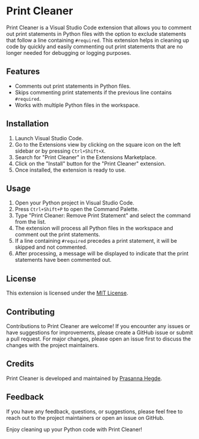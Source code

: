 # Print Cleaner

Print Cleaner is a Visual Studio Code extension that allows you to comment out print statements in Python files with the option to exclude statements that follow a line containing `#required`. This extension helps in cleaning up code by quickly and easily commenting out print statements that are no longer needed for debugging or logging purposes.

## Features

- Comments out print statements in Python files.
- Skips commenting print statements if the previous line contains `#required`.
- Works with multiple Python files in the workspace.

## Installation

1. Launch Visual Studio Code.
2. Go to the Extensions view by clicking on the square icon on the left sidebar or by pressing `Ctrl+Shift+X`.
3. Search for "Print Cleaner" in the Extensions Marketplace.
4. Click on the "Install" button for the "Print Cleaner" extension.
5. Once installed, the extension is ready to use.

## Usage

1. Open your Python project in Visual Studio Code.
2. Press `Ctrl+Shift+P` to open the Command Palette.
3. Type "Print Cleaner: Remove Print Statement" and select the command from the list.
4. The extension will process all Python files in the workspace and comment out the print statements.
5. If a line containing `#required` precedes a print statement, it will be skipped and not commented.
6. After processing, a message will be displayed to indicate that the print statements have been commented out.

## License

This extension is licensed under the [MIT License](LICENSE).

## Contributing

Contributions to Print Cleaner are welcome! If you encounter any issues or have suggestions for improvements, please create a GitHub issue or submit a pull request. For major changes, please open an issue first to discuss the changes with the project maintainers.

## Credits

Print Cleaner is developed and maintained by [Prasanna Hegde](https://github.com/HegdePrasanna).

## Feedback

If you have any feedback, questions, or suggestions, please feel free to reach out to the project maintainers or open an issue on GitHub.

Enjoy cleaning up your Python code with Print Cleaner!
